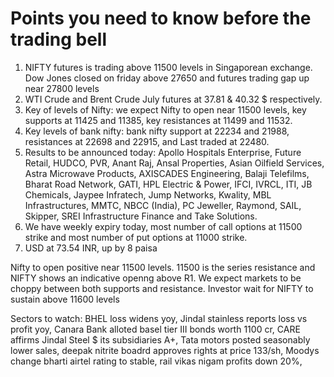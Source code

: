 # Points you need to know before the trading bell
1. NIFTY futures is trading above 11500 levels in Singaporean exchange. Dow Jones closed on friday above 27650 and futures trading gap up near 27800 levels
2. WTI Crude and Brent Crude July futures at 37.81 & 40.32 $ respectively. 
3. Key of levels of Nifty: we expect Nifty to open near 11500 levels, key supports at 11425 and 11385, key resistances at 11499 and 11532.
4. Key levels of bank nifty: bank nifty support at 22234 and 21988, resistances at 22698 and 22915, and Last traded at 22480.
5. Results to be announced today: Apollo Hospitals Enterprise, Future Retail, HUDCO, PVR, Anant Raj, Ansal Properties, Asian Oilfield Services, Astra Microwave Products, AXISCADES Engineering, Balaji Telefilms, Bharat Road Network, GATI, HPL Electric & Power, IFCI, IVRCL, ITI, JB Chemicals, Jaypee Infratech, Jump Networks, Kwality, MBL Infrastructures, MMTC, NBCC (India), PC Jeweller, Raymond, SAIL, Skipper, SREI Infrastructure Finance and Take Solutions.
6. We have weekly expiry today, most number of call options at 11500 strike and most number of put options at 11000 strike.
7. USD at 73.54 INR, up by 8 paisa

Nifty to open positive near 11500 levels. 11500 is the series resistance and NIFTY shows an indicative openng above R1. We expect markets to be choppy between both supports and resistance. Investor wait for NIFTY to sustain above 11600 levels

Sectors to watch: BHEL loss widens yoy, Jindal stainless reports loss vs profit yoy, Canara Bank alloted basel tier III bonds worth 1100 cr, CARE affirms Jindal Steel $ its subsidiaries A+, Tata motors posted seasonably lower sales, deepak nitrite boadrd approves rights at price 133/sh, Moodys change bharti airtel rating to stable, rail vikas nigam profits down 20%, 
